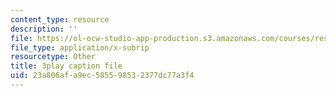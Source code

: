 ```yaml
---
content_type: resource
description: ''
file: https://ol-ocw-studio-app-production.s3.amazonaws.com/courses/res-tll-004-stem-concept-videos-fall-2013/23a806afa9ec585598532377dc77a3f4_AfQEEymfzaI.vtt
file_type: application/x-subrip
resourcetype: Other
title: 3play caption file
uid: 23a806af-a9ec-5855-9853-2377dc77a3f4
---
```

